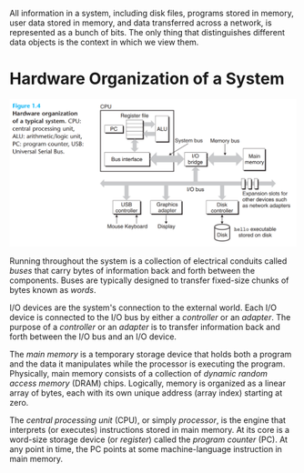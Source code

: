 All information in a system, including disk files, programs stored in memory, user data stored in memory, and data transferred across a network, is represented as a bunch of bits. The only thing that distinguishes different data objects is the context in which we view them.

# Hardware Organization of a System
![hardware_organization_of_a_system](../images/csapp/csapp-hardware-organization-of-a-typical-system.png)

Running throughout the system is a collection of electrical conduits called *buses* that carry bytes of information back and forth between the components. Buses are typically designed to transfer fixed-size chunks of bytes known as *words*.

I/O devices are the system's connection to the external world. Each I/O device is connected to the I/O bus by either a *controller* or an *adapter*. The purpose of a *controller* or an *adapter* is to transfer information back and forth between the I/O bus and an I/O device.

The *main memory* is a temporary storage device that holds both a program and the data it manipulates while the processor is executing the program. Physically, main memory consists of a collection of *dynamic random access memory* (DRAM) chips. Logically, memory is organized as a linear array of bytes, each with its own unique address (array index) starting at zero.

The *central processing unit* (CPU), or simply *processor*, is the engine that interprets (or executes) instructions stored in main memory. At its core is a word-size storage device (or *register*) called the *program counter* (PC). At any point in time, the PC points at some machine-language instruction in main memory.

